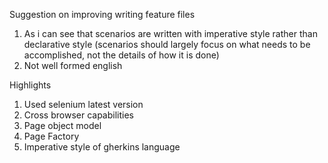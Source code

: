 Suggestion on improving writing feature files 

1. As i can see that scenarios are written with imperative style rather than declarative style (scenarios should largely focus on what needs to be accomplished, not the details of how it is done)
2. Not well formed english 


Highlights

1. Used selenium latest version
2. Cross browser capabilities
3. Page object model
4. Page Factory
5. Imperative style of gherkins language 
